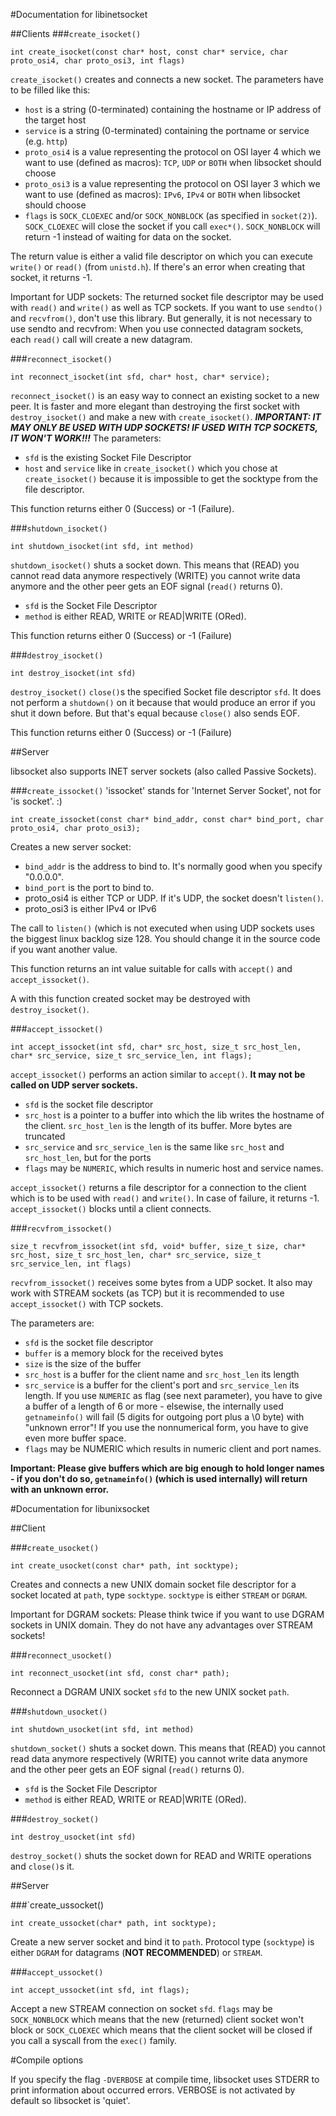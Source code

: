 #Documentation for libinetsocket

##Clients
###`create_isocket()`

	int create_isocket(const char* host, const char* service, char proto_osi4, char proto_osi3, int flags)
	
`create_isocket()` creates and connects a new socket. The parameters have to be filled like this:

* `host` is a string (0-terminated) containing the hostname or IP address of the target host
* `service` is a string (0-terminated) containing the portname or service (e.g. `http`)
* `proto_osi4` is a value representing the protocol on OSI layer 4 which we want to use (defined as macros): `TCP`, `UDP` or `BOTH` when libsocket should choose
* `proto_osi3` is a value representing the protocol on OSI layer 3 which we want to use (defined as macros): `IPv6`, `IPv4` or `BOTH` when libsocket should choose
* `flags` is `SOCK_CLOEXEC` and/or `SOCK_NONBLOCK` (as specified in `socket(2)`). `SOCK_CLOEXEC` will close the socket if you call `exec*()`. `SOCK_NONBLOCK` will return -1 instead of
waiting for data on the socket.

The return value is either a valid file descriptor on which you can execute `write()` or `read()` (from `unistd.h`). If there's an error when creating
that socket, it returns -1.

Important for UDP sockets: The returned socket file descriptor may be used with `read()` and `write()` as well as TCP sockets. If you want to use `sendto()` and
`recvfrom()`, don't use this library. But generally, it is not necessary to use sendto and recvfrom: When you use connected datagram sockets,
each `read()` call will create a new datagram.

###`reconnect_isocket()`

	int reconnect_isocket(int sfd, char* host, char* service);

`reconnect_isocket()` is an easy way to connect an existing socket to a new peer. It is faster and more elegant than destroying the first socket with `destroy_isocket()`
and make a new with `create_isocket()`. ***IMPORTANT: IT MAY ONLY BE USED WITH UDP SOCKETS! IF USED WITH TCP SOCKETS, IT WON'T WORK!!!*** The parameters:

* `sfd` is the existing Socket File Descriptor
* `host` and `service` like in `create_isocket()`
which you chose at `create_isocket()` because it is impossible to get the socktype from the file descriptor.

This function returns either 0 (Success) or -1 (Failure).

###`shutdown_isocket()` 

	int shutdown_isocket(int sfd, int method)

`shutdown_isocket()` shuts a socket down. This means that (READ) you cannot read data anymore respectively (WRITE) you cannot write data anymore
and the other peer gets an EOF signal (`read()` returns 0).

* `sfd` is the Socket File Descriptor
* `method` is either READ, WRITE or READ|WRITE (ORed).

This function returns either 0 (Success) or -1 (Failure)

###`destroy_isocket()`
	
	int destroy_isocket(int sfd)

`destroy_isocket()` `close()`s the specified Socket file descriptor `sfd`. It does not perform a `shutdown()` on it because that would produce
an error if you shut it down before. But that's equal because `close()` also sends EOF.

This function returns either 0 (Success) or -1 (Failure)

##Server

libsocket also supports INET server sockets (also called Passive Sockets).

###`create_issocket()`
'issocket' stands for 'Internet Server Socket', not for 'is socket'. :)

	int create_issocket(const char* bind_addr, const char* bind_port, char proto_osi4, char proto_osi3);

Creates a new server socket:

* `bind_addr` is the address to bind to. It's normally good when you specify "0.0.0.0".
* `bind_port` is the port to bind to.
* proto_osi4 is either TCP or UDP. If it's UDP, the socket doesn't `listen()`.
* proto_osi3 is either IPv4 or IPv6

The call to `listen()` (which is not executed when using UDP sockets uses the biggest linux backlog size 128. You should change it in the source code if you
want another value.

This function returns an int value suitable for calls with `accept()` and `accept_issocket()`.

A with this function created socket may be destroyed with `destroy_isocket()`.

###`accept_issocket()`

 	int accept_issocket(int sfd, char* src_host, size_t src_host_len, char* src_service, size_t src_service_len, int flags);

`accept_issocket()` performs an action similar to `accept()`. **It may not be called on UDP server sockets.** 

* `sfd` is the socket file descriptor
* `src_host` is a pointer to a buffer into which the lib writes the hostname of the client. `src_host_len` is the length of its buffer. More bytes are truncated
* `src_service` and `src_service_len` is the same like `src_host` and `src_host_len`, but for the ports
* `flags` may be `NUMERIC`, which results in numeric host and service names.

`accept_issocket()` returns a file descriptor for a connection to the client which is to be used with `read()` and `write()`. 
In case of failure, it returns -1. `accept_issocket()` blocks until a client connects.

###`recvfrom_issocket()`

	size_t recvfrom_issocket(int sfd, void* buffer, size_t size, char* src_host, size_t src_host_len, char* src_service, size_t src_service_len, int flags)

`recvfrom_issocket()` receives some bytes from a UDP socket. It also may work with STREAM sockets (as TCP) but it is recommended to use `accept_issocket()` with TCP sockets.

The parameters are:

* `sfd` is the socket file descriptor
* `buffer` is a memory block for the received bytes
* `size` is the size of the buffer
* `src_host` is a buffer for the client name and `src_host_len` its length
* `src_service` is a buffer for the client's port and `src_service_len` its length. If you use `NUMERIC` as flag (see next parameter), 
you have to give a buffer of a length of 6 or more - elsewise, the internally used `getnameinfo()` will fail (5 digits for outgoing port plus a \0 byte) 
with "unknown error"! If you use the nonnumerical form, you have to give even more buffer space.
* `flags` may be NUMERIC which results in numeric client and port names.

**Important: Please give buffers which are big enough to hold longer names - if you don't do so, `getnameinfo()` (which is used internally) will return with an unknown error.**

#Documentation for libunixsocket

##Client

###`create_usocket()`

	int create_usocket(const char* path, int socktype);

Creates and connects a new UNIX domain socket file descriptor for a socket located at `path`, type `socktype`.
`socktype` is either `STREAM` or `DGRAM`. 

Important for DGRAM sockets: Please think twice if you want to use DGRAM sockets in UNIX domain. They do not have any advantages
over STREAM sockets!

###`reconnect_usocket()`

	int reconnect_usocket(int sfd, const char* path);

Reconnect a DGRAM UNIX socket `sfd` to the new UNIX socket `path`.

###`shutdown_usocket()` 

	int shutdown_usocket(int sfd, int method)

`shutdown_socket()` shuts a socket down. This means that (READ) you cannot read data anymore respectively (WRITE) you cannot write data anymore
and the other peer gets an EOF signal (`read()` returns 0).

* `sfd` is the Socket File Descriptor
* `method` is either READ, WRITE or READ|WRITE (ORed).

###`destroy_socket()`
	
	int destroy_usocket(int sfd)

`destroy_socket()` shuts the socket down for READ and WRITE operations and `close()`s it.

##Server

###`create_ussocket()

	int create_ussocket(char* path, int socktype);

Create a new server socket and bind it to `path`. Protocol type (`socktype`) is either `DGRAM` for datagrams (**NOT RECOMMENDED**) or `STREAM`.

###`accept_ussocket()`

	int accept_ussocket(int sfd, int flags);

Accept a new STREAM connection on socket `sfd`. `flags` may be `SOCK_NONBLOCK` which means that the new (returned) client socket won't block or `SOCK_CLOEXEC` which
means that the client socket will be closed if you call a syscall from the `exec()` family.

#Compile options

If you specify the flag `-DVERBOSE` at compile time, libsocket uses STDERR to print information about occurred errors.
VERBOSE is not activated by default so libsocket is 'quiet'.
